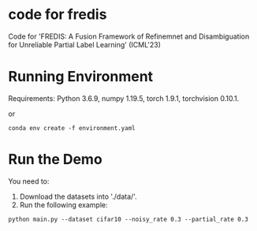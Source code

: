 # code for fredis

Code for 'FREDIS: A Fusion Framework of Refinemnet and Disambiguation for Unreliable Partial Label Learning' (ICML'23)

# Running Environment
Requirements: 
Python 3.6.9, 
numpy 1.19.5, 
torch 1.9.1,
torchvision 0.10.1.

or 

```
conda env create -f environment.yaml
```

# Run the Demo
You need to:
1. Download the datasets into './data/'.
2. Run the following example:
```
python main.py --dataset cifar10 --noisy_rate 0.3 --partial_rate 0.3

```


